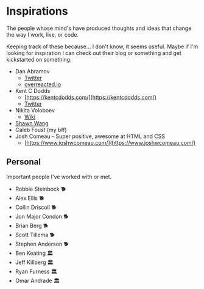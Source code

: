 # Inspirations

The people whose mind's have produced thoughts and ideas that change the way I work, live, or code.

Keeping track of these because... I don't know, it seems useful. Maybe if I'm looking for inspiration I can check out their blog or something and get kickstarted on something.

- Dan Abramov
  - [Twitter](https://twitter.com/dan_abramov)
  - [overreacted.io](https://overreacted.io/)
- Kent C Dodds
  - [https://kentcdodds.com/](https://kentcdodds.com/)
  - [Twitter](https://twitter.com/kentcdodds)
- Nikita Voloboev
  - [Wiki](https://wiki.nikitavoloboev.xyz/)
- [Shawn Wang](https://swyx.io)
- Caleb Foust \(my bff\)
- Josh Comeau - Super positive, awesome at HTML and CSS
  - [https://www.joshwcomeau.com/](https://www.joshwcomeau.com/)

## Personal

Important people I've worked with or met.

- Robbie Steinbock 🐕
- Alex Ellis 🐕
- Collin Driscoll 🐕
- Jon Major Condon 🐕
- Brian Berg 🐕
- Scott Tillema 🐕
- Stephen Anderson 🐕
- Ben Keating 🏛
- Jeff Killberg 🏛
- Ryan Furness 🏛
- Omar Andrade 🏛
